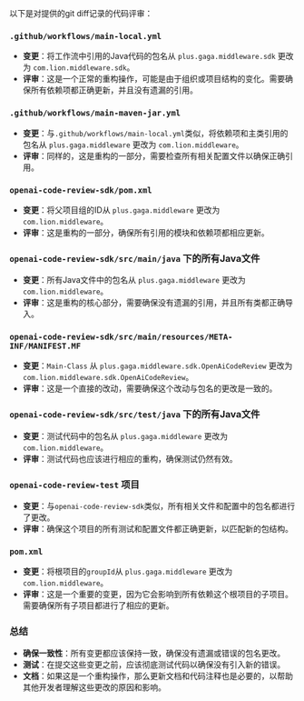 以下是对提供的git diff记录的代码评审：

### `.github/workflows/main-local.yml`
- **变更**：将工作流中引用的Java代码的包名从 `plus.gaga.middleware.sdk` 更改为 `com.lion.middleware.sdk`。
- **评审**：这是一个正常的重构操作，可能是由于组织或项目结构的变化。需要确保所有依赖项都正确更新，并且没有遗漏的引用。

### `.github/workflows/main-maven-jar.yml`
- **变更**：与`.github/workflows/main-local.yml`类似，将依赖项和主类引用的包名从 `plus.gaga.middleware` 更改为 `com.lion.middleware`。
- **评审**：同样的，这是重构的一部分，需要检查所有相关配置文件以确保正确引用。

### `openai-code-review-sdk/pom.xml`
- **变更**：将父项目组的ID从 `plus.gaga.middleware` 更改为 `com.lion.middleware`。
- **评审**：这是重构的一部分，确保所有引用的模块和依赖项都相应更新。

### `openai-code-review-sdk/src/main/java` 下的所有Java文件
- **变更**：所有Java文件中的包名从 `plus.gaga.middleware` 更改为 `com.lion.middleware`。
- **评审**：这是重构的核心部分，需要确保没有遗漏的引用，并且所有类都正确导入。

### `openai-code-review-sdk/src/main/resources/META-INF/MANIFEST.MF`
- **变更**：`Main-Class` 从 `plus.gaga.middleware.sdk.OpenAiCodeReview` 更改为 `com.lion.middleware.sdk.OpenAiCodeReview`。
- **评审**：这是一个直接的改动，需要确保这个改动与包名的更改是一致的。

### `openai-code-review-sdk/src/test/java` 下的所有Java文件
- **变更**：测试代码中的包名从 `plus.gaga.middleware` 更改为 `com.lion.middleware`。
- **评审**：测试代码也应该进行相应的重构，确保测试仍然有效。

### `openai-code-review-test` 项目
- **变更**：与`openai-code-review-sdk`类似，所有相关文件和配置中的包名都进行了更改。
- **评审**：确保这个项目的所有测试和配置文件都正确更新，以匹配新的包结构。

### `pom.xml`
- **变更**：将根项目的`groupId`从 `plus.gaga.middleware` 更改为 `com.lion.middleware`。
- **评审**：这是一个重要的变更，因为它会影响到所有依赖这个根项目的子项目。需要确保所有子项目都进行了相应的更新。

### 总结
- **确保一致性**：所有变更都应该保持一致，确保没有遗漏或错误的包名更改。
- **测试**：在提交这些变更之前，应该彻底测试代码以确保没有引入新的错误。
- **文档**：如果这是一个重构操作，那么更新文档和代码注释也是必要的，以帮助其他开发者理解这些更改的原因和影响。